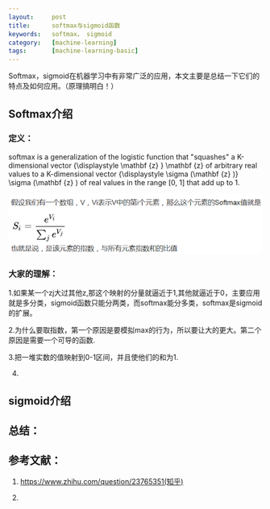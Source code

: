 ```yaml
---
layout:     post
title:      softmax与sigmoid函数
keywords:   softmax， sigmoid
category:   [machine-learning]
tags:       [machine-learning-basic]
---
```


Softmax，sigmoid在机器学习中有非常广泛的应用，本文主要是总结一下它们的特点及如何应用。（原理搞明白！）

## Softmax介绍




### 定义：

softmax  is a generalization of the logistic function that "squashes" a K-dimensional vector {\displaystyle \mathbf {z} } \mathbf {z}  of arbitrary real values to a K-dimensional vector {\displaystyle \sigma (\mathbf {z} )} \sigma (\mathbf {z} ) of real values in the range [0, 1] that add up to 1. 

![](/images/machine-learning/softmax-1.png)


### 大家的理解：

1.如果某一个zj大过其他z,那这个映射的分量就逼近于1,其他就逼近于0，主要应用就是多分类，sigmoid函数只能分两类，而softmax能分多类，softmax是sigmoid的扩展。

2.为什么要取指数，第一个原因是要模拟max的行为，所以要让大的更大。第二个原因是需要一个可导的函数.

3.把一堆实数的值映射到0-1区间，并且使他们的和为1.

4.

## sigmoid介绍




## 总结：




## 参考文献：
1. https://www.zhihu.com/question/23765351(知乎)

2.

